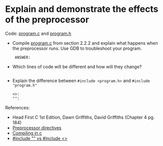 # Explain and demonstrate the effects of the preprocessor

Code: [program.c](../2.2.2/program.c) and [program.h](../2.2.2/program.h)

- Compile [program.c](../2.2.2/program.c) from section 2.2.2 and explain what happens when the preprocessor runs. Use GDB to troubleshoot your program.


    ```text
     ANSWER:
    ```

- Which lines of code will be different and how will they change?

    ```text

    ```

- Explain the difference between `#include <program.h>` and `#include "program.h"`

    ```text
    <>:
    "":
    ```


References:

- Head First C 1st Edition, Dawn Griffiths, David Griffiths (Chapter 4 pg. 184)
- [Preprocessor directives](https://developerinsider.co/preprocessor-directives-c-programming/)
- [Compiling in c](https://www.geeksforgeeks.org/compiling-a-c-program-behind-the-scenes/)
- [#include "" vs #include <>](https://www.programmerinterview.com/c-cplusplus/c-difference-between-include-and-include/)
